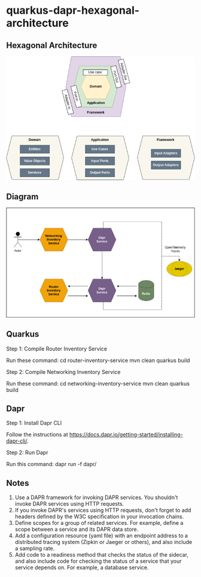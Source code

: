 # quarkus-dapr-hexagonal-architecture

## Hexagonal Architecture

![alt text](images/hexa-architecture.drawio.png)

## Diagram

![alt text](images/quarkus-dapr-hexa-architecture.drawio.png)

## Quarkus

Step 1: Compile Router Inventory Service 

Run these command: 
    cd router-inventory-service
    mvn clean
    quarkus build

Step 2: Compile Networking Inventory Service 

Run these command: 
    cd networking-inventory-service
    mvn clean
    quarkus build

## Dapr

Step 1: Install Dapr CLI 

Follow the instructions at https://docs.dapr.io/getting-started/installing-dapr-cli/.

Step 2: Run Dapr

Run this command: dapr run -f dapr/

## Notes

1. Use a DAPR framework for invoking DAPR services. You shouldn't invoke DAPR services using 
 HTTP requests.
2. If you invoke DAPR's services using HTTP requests, don't forget to add headers 
defined by the W3C specification in your invocation chains.
3. Define scopes for a group of related services. For example, define a scope between
a service and its DAPR data store. 
4. Add a configuration resource (yaml file) with an endpoint address to a distributed
 tracing system (Zipkin or Jaeger or others), and also include a sampling rate.
5. Add code to a readiness method that checks the status of the sidecar, and also include 
code for checking the status of a service that your service depends on. For example, a 
database service.
